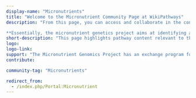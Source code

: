 ```yaml
---
display-name: "Micronutrients"
title: "Welcome to the Micronutrient Community Page at WikiPathways"
description: "From this page, you can access and collaborate in the construction of pathways and networks focused on the biological activity of micronutrients. This portal is maintained by individual scientists collaborating in the [Micronutrient Genomics Project (MGP)](http://www.micronutrientgenomics.org/index.php/Main_Page/). The project was described in a [publication in Genes and Nutrition](http://dx.doi.org/10.1007/s12263-010-0192-8%7C). In that paper the need for this portal was described as:

**Essentially, the micronutrient genetics project aims at identifying all relevant genetic variations related to the biological activity on a specific micronutrient. In doing so, we will organize this information in a biological perspective, i.e. pathway and biological network oriented visual browsers. Controversially, for many micronutrients the biological knowledge is still fragmented. Thus, a flexible and editable browser with both a wiki-editable and a permanent interface will be implemented. The genetic variation on specific genes will be derived from the basic databases embedded in the human variome project. A bioinformatics team is established that will construct and maintain these web-based interfaces.**"
short-description: "This page highlights pathway content relevant to the micronutrient research community."
logo:
logo-link: 
support: "The Micronutrient Genomics Project has an exchange program for participating researchers [Microgennet](http://www.micronutrientgenomics.org/index.php/Microgennet). Microgennet is funded by the EU Marie Curie action program IRSES grant 269210."
contribute: 

community-tag: "Micronutrients"

redirect_from:
  - /index.php/Portal:Micronutrient
---
```

